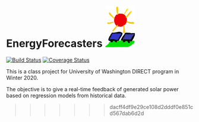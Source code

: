 
# EnergyForecasters <img src='logo.png'>

[![Build Status](https://travis-ci.org/UW-EnergyForecaster/EnergyForecasters.svg?branch=master)](https://travis-ci.org/github/UW-EnergyForecaster)
[![Coverage Status](https://coveralls.io/repos/github/UW-EnergyForecaster/EnergyForecasters/badge.svg?branch=master)](https://coveralls.io/github/UW-EnergyForecaster/EnergyForecasters?branch=master)

This is a class project for University of Washington DIRECT program in Winter 2020.

The objective is to give a real-time feedback of generated solar power based on regression models from historical data.
>>>>>>> dacff4df9e29ce108d2dddf0e851cd567dab6d2d
